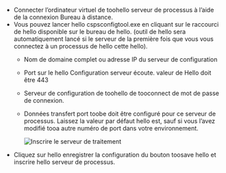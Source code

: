 * Connecter l’ordinateur virtuel de toohello serveur de processus à l’aide de la connexion Bureau à distance.
* Vous pouvez lancer hello cspsconfigtool.exe en cliquant sur le raccourci de hello disponible sur le bureau de hello. (outil de hello sera automatiquement lancé si le serveur de la première fois que vous vous connectez à un processus de hello cette hello).
  - Nom de domaine complet ou adresse IP du serveur de configuration
  - Port sur le hello Configuration serveur écoute. valeur de Hello doit être 443
  - Serveur de configuration de toohello de tooconnect de mot de passe de connexion.
  - Données transfert port toobe doit être configuré pour ce serveur de processus. Laissez la valeur par défaut hello est, sauf si vous l’avez modifié tooa autre numéro de port dans votre environnement.

    ![Inscrire le serveur de traitement](./media/site-recovery-vmware-register-process-server/register-ps.png)
* Cliquez sur hello enregistrer la configuration du bouton toosave hello et inscrire hello serveur de processus.
